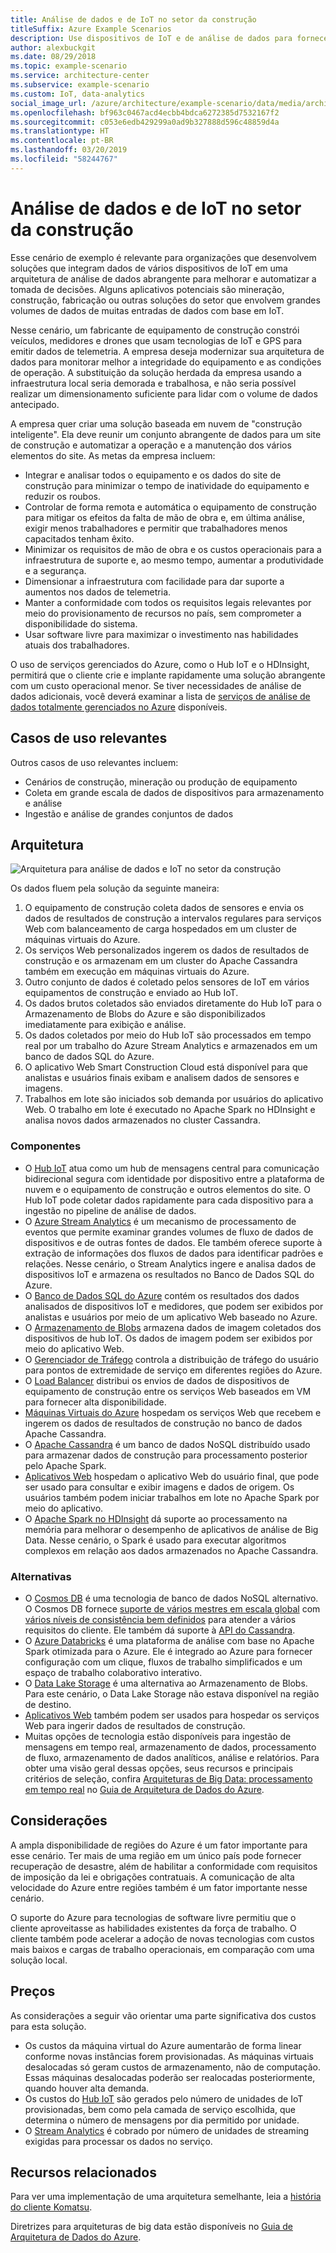 ```yaml
---
title: Análise de dados e de IoT no setor da construção
titleSuffix: Azure Example Scenarios
description: Use dispositivos de IoT e de análise de dados para fornecer gerenciamento e operação abrangentes de projetos de construção.
author: alexbuckgit
ms.date: 08/29/2018
ms.topic: example-scenario
ms.service: architecture-center
ms.subservice: example-scenario
ms.custom: IoT, data-analytics
social_image_url: /azure/architecture/example-scenario/data/media/architecture-big-data-with-iot.png
ms.openlocfilehash: bf963c0467acd4ecbb4bdca6272385d7532167f2
ms.sourcegitcommit: c053e6edb429299a0ad9b327888d596c48859d4a
ms.translationtype: HT
ms.contentlocale: pt-BR
ms.lasthandoff: 03/20/2019
ms.locfileid: "58244767"
---
```

# <a name="iot-and-data-analytics-in-the-construction-industry"></a>Análise de dados e de IoT no setor da construção

Esse cenário de exemplo é relevante para organizações que desenvolvem soluções que integram dados de vários dispositivos de IoT em uma arquitetura de análise de dados abrangente para melhorar e automatizar a tomada de decisões. Alguns aplicativos potenciais são mineração, construção, fabricação ou outras soluções do setor que envolvem grandes volumes de dados de muitas entradas de dados com base em IoT.

Nesse cenário, um fabricante de equipamento de construção constrói veículos, medidores e drones que usam tecnologias de IoT e GPS para emitir dados de telemetria. A empresa deseja modernizar sua arquitetura de dados para monitorar melhor a integridade do equipamento e as condições de operação. A substituição da solução herdada da empresa usando a infraestrutura local seria demorada e trabalhosa, e não seria possível realizar um dimensionamento suficiente para lidar com o volume de dados antecipado.

A empresa quer criar uma solução baseada em nuvem de "construção inteligente". Ela deve reunir um conjunto abrangente de dados para um site de construção e automatizar a operação e a manutenção dos vários elementos do site. As metas da empresa incluem:

- Integrar e analisar todos o equipamento e os dados do site de construção para minimizar o tempo de inatividade do equipamento e reduzir os roubos.
- Controlar de forma remota e automática o equipamento de construção para mitigar os efeitos da falta de mão de obra e, em última análise, exigir menos trabalhadores e permitir que trabalhadores menos capacitados tenham êxito.
- Minimizar os requisitos de mão de obra e os custos operacionais para a infraestrutura de suporte e, ao mesmo tempo, aumentar a produtividade e a segurança.
- Dimensionar a infraestrutura com facilidade para dar suporte a aumentos nos dados de telemetria.
- Manter a conformidade com todos os requisitos legais relevantes por meio do provisionamento de recursos no país, sem comprometer a disponibilidade do sistema.
- Usar software livre para maximizar o investimento nas habilidades atuais dos trabalhadores.

O uso de serviços gerenciados do Azure, como o Hub IoT e o HDInsight, permitirá que o cliente crie e implante rapidamente uma solução abrangente com um custo operacional menor. Se tiver necessidades de análise de dados adicionais, você deverá examinar a lista de [serviços de análise de dados totalmente gerenciados no Azure][product-category] disponíveis.

## <a name="relevant-use-cases"></a>Casos de uso relevantes

Outros casos de uso relevantes incluem:

- Cenários de construção, mineração ou produção de equipamento
- Coleta em grande escala de dados de dispositivos para armazenamento e análise
- Ingestão e análise de grandes conjuntos de dados

## <a name="architecture"></a>Arquitetura

![Arquitetura para análise de dados e IoT no setor da construção][architecture]

Os dados fluem pela solução da seguinte maneira:

1. O equipamento de construção coleta dados de sensores e envia os dados de resultados de construção a intervalos regulares para serviços Web com balanceamento de carga hospedados em um cluster de máquinas virtuais do Azure.
2. Os serviços Web personalizados ingerem os dados de resultados de construção e os armazenam em um cluster do Apache Cassandra também em execução em máquinas virtuais do Azure.
3. Outro conjunto de dados é coletado pelos sensores de IoT em vários equipamentos de construção e enviado ao Hub IoT.
4. Os dados brutos coletados são enviados diretamente do Hub IoT para o Armazenamento de Blobs do Azure e são disponibilizados imediatamente para exibição e análise.
5. Os dados coletados por meio do Hub IoT são processados em tempo real por um trabalho do Azure Stream Analytics e armazenados em um banco de dados SQL do Azure.
6. O aplicativo Web Smart Construction Cloud está disponível para que analistas e usuários finais exibam e analisem dados de sensores e imagens.
7. Trabalhos em lote são iniciados sob demanda por usuários do aplicativo Web. O trabalho em lote é executado no Apache Spark no HDInsight e analisa novos dados armazenados no cluster Cassandra.

### <a name="components"></a>Componentes

- O [Hub IoT](/azure/iot-hub/about-iot-hub) atua como um hub de mensagens central para comunicação bidirecional segura com identidade por dispositivo entre a plataforma de nuvem e o equipamento de construção e outros elementos do site. O Hub IoT pode coletar dados rapidamente para cada dispositivo para a ingestão no pipeline de análise de dados.
- O [Azure Stream Analytics](/azure/stream-analytics/stream-analytics-introduction) é um mecanismo de processamento de eventos que permite examinar grandes volumes de fluxo de dados de dispositivos e de outras fontes de dados. Ele também oferece suporte à extração de informações dos fluxos de dados para identificar padrões e relações. Nesse cenário, o Stream Analytics ingere e analisa dados de dispositivos IoT e armazena os resultados no Banco de Dados SQL do Azure.
- O [Banco de Dados SQL do Azure](/azure/sql-database/sql-database-technical-overview) contém os resultados dos dados analisados de dispositivos IoT e medidores, que podem ser exibidos por analistas e usuários por meio de um aplicativo Web baseado no Azure.
- O [Armazenamento de Blobs](/azure/storage/blobs/storage-blobs-introduction) armazena dados de imagem coletados dos dispositivos de hub IoT. Os dados de imagem podem ser exibidos por meio do aplicativo Web.
- O [Gerenciador de Tráfego](/azure/traffic-manager/traffic-manager-overview) controla a distribuição de tráfego do usuário para pontos de extremidade de serviço em diferentes regiões do Azure.
- O [Load Balancer](/azure/load-balancer/load-balancer-overview) distribui os envios de dados de dispositivos de equipamento de construção entre os serviços Web baseados em VM para fornecer alta disponibilidade.
- [Máquinas Virtuais do Azure](/azure/virtual-machines) hospedam os serviços Web que recebem e ingerem os dados de resultados de construção no banco de dados Apache Cassandra.
- O [Apache Cassandra](https://cassandra.apache.org) é um banco de dados NoSQL distribuído usado para armazenar dados de construção para processamento posterior pelo Apache Spark.
- [Aplicativos Web](/azure/app-service/app-service-web-overview) hospedam o aplicativo Web do usuário final, que pode ser usado para consultar e exibir imagens e dados de origem. Os usuários também podem iniciar trabalhos em lote no Apache Spark por meio do aplicativo.
- O [Apache Spark no HDInsight](/azure/hdinsight/spark/apache-spark-overview) dá suporte ao processamento na memória para melhorar o desempenho de aplicativos de análise de Big Data. Nesse cenário, o Spark é usado para executar algoritmos complexos em relação aos dados armazenados no Apache Cassandra.

### <a name="alternatives"></a>Alternativas

- O [Cosmos DB](/azure/cosmos-db/introduction) é uma tecnologia de banco de dados NoSQL alternativo. O Cosmos DB fornece [suporte de vários mestres em escala global](/azure/cosmos-db/multi-region-writers) com [vários níveis de consistência bem definidos](/azure/cosmos-db/consistency-levels) para atender a vários requisitos do cliente. Ele também dá suporte à [API do Cassandra](/azure/cosmos-db/cassandra-introduction).
- O [Azure Databricks](/azure/azure-databricks/what-is-azure-databricks) é uma plataforma de análise com base no Apache Spark otimizada para o Azure. Ele é integrado ao Azure para fornecer configuração com um clique, fluxos de trabalho simplificados e um espaço de trabalho colaborativo interativo.
- O [Data Lake Storage](/azure/storage/data-lake-storage) é uma alternativa ao Armazenamento de Blobs. Para este cenário, o Data Lake Storage não estava disponível na região de destino.
- [Aplicativos Web](/azure/app-service) também podem ser usados para hospedar os serviços Web para ingerir dados de resultados de construção.
- Muitas opções de tecnologia estão disponíveis para ingestão de mensagens em tempo real, armazenamento de dados, processamento de fluxo, armazenamento de dados analíticos, análise e relatórios. Para obter uma visão geral dessas opções, seus recursos e principais critérios de seleção, confira [Arquiteturas de Big Data: processamento em tempo real](/azure/architecture/data-guide/technology-choices/real-time-ingestion) no [Guia de Arquitetura de Dados do Azure](/azure/architecture/data-guide).

## <a name="considerations"></a>Considerações

A ampla disponibilidade de regiões do Azure é um fator importante para esse cenário. Ter mais de uma região em um único país pode fornecer recuperação de desastre, além de habilitar a conformidade com requisitos de imposição da lei e obrigações contratuais. A comunicação de alta velocidade do Azure entre regiões também é um fator importante nesse cenário.

O suporte do Azure para tecnologias de software livre permitiu que o cliente aproveitasse as habilidades existentes da força de trabalho. O cliente também pode acelerar a adoção de novas tecnologias com custos mais baixos e cargas de trabalho operacionais, em comparação com uma solução local.

## <a name="pricing"></a>Preços

As considerações a seguir vão orientar uma parte significativa dos custos para esta solução.

- Os custos da máquina virtual do Azure aumentarão de forma linear conforme novas instâncias forem provisionadas. As máquinas virtuais desalocadas só geram custos de armazenamento, não de computação. Essas máquinas desalocadas poderão ser realocadas posteriormente, quando houver alta demanda.
- Os custos do [Hub IoT](https://azure.microsoft.com/pricing/details/iot-hub) são gerados pelo número de unidades de IoT provisionadas, bem como pela camada de serviço escolhida, que determina o número de mensagens por dia permitido por unidade.
- O [Stream Analytics](https://azure.microsoft.com/pricing/details/stream-analytics) é cobrado por número de unidades de streaming exigidas para processar os dados no serviço.

## <a name="related-resources"></a>Recursos relacionados

Para ver uma implementação de uma arquitetura semelhante, leia a [história do cliente Komatsu][customer-story].

Diretrizes para arquiteturas de big data estão disponíveis no [Guia de Arquitetura de Dados do Azure](/azure/architecture/data-guide).

<!-- links -->

[product-category]: https://azure.microsoft.com/product-categories/analytics/
[customer-site]: https://home.komatsu/en/
[customer-story]: https://customers.microsoft.com/story/komatsu-manufacturing-azure-iot-hub-japan
[architecture]: ./media/architecture-big-data-with-iot.png
